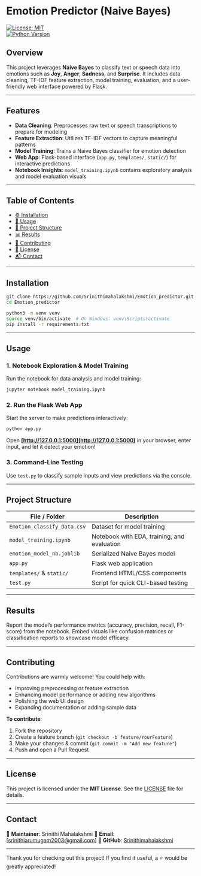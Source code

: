 
#  Emotion Predictor (Naive Bayes)

[![License: MIT](https://img.shields.io/badge/License-MIT-green.svg)](LICENSE)  
[![Python Version](https://img.shields.io/badge/Python-3.x-blue.svg)]()

##  Overview
This project leverages **Naive Bayes** to classify text or speech data into emotions such as **Joy**, **Anger**, **Sadness**, and **Surprise**. It includes data cleaning, TF-IDF feature extraction, model training, evaluation, and a user-friendly web interface powered by Flask.

---

##  Features
-  **Data Cleaning**: Preprocesses raw text or speech transcriptions to prepare for modeling  
-  **Feature Extraction**: Utilizes TF-IDF vectors to capture meaningful patterns  
-  **Model Training**: Trains a Naive Bayes classifier for emotion detection  
-  **Web App**: Flask-based interface (`app.py`, `templates/`, `static/`) for interactive predictions  
-  **Notebook Insights**: `model_training.ipynb` contains exploratory analysis and model evaluation visuals  

---

##  Table of Contents
- [⚙️ Installation](#-installation)  
- [🚀 Usage](#-usage)  
- [📁 Project Structure](#-project-structure)  
- [📊 Results](#-results)  
- [🤝 Contributing](#-contributing)  
- [📜 License](#-license)  
- [📬 Contact](#-contact)  

---

##  Installation

```bash
git clone https://github.com/Srinithimahalakshmi/Emotion_predictor.git
cd Emotion_predictor

python3 -m venv venv
source venv/bin/activate  # On Windows: venv\Scripts\activate
pip install -r requirements.txt
````

---

## Usage

### 1. Notebook Exploration & Model Training

Run the notebook for data analysis and model training:

```bash
jupyter notebook model_training.ipynb
```

### 2. Run the Flask Web App

Start the server to make predictions interactively:

```bash
python app.py
```

Open **[http://127.0.0.1:5000](http://127.0.0.1:5000)** in your browser, enter input, and let it detect your emotion!

### 3. Command-Line Testing

Use `test.py` to classify sample inputs and view predictions via the console.

---

## Project Structure

| File / Folder               | Description                                 |
| --------------------------- | ------------------------------------------- |
| `Emotion_classify_Data.csv` | Dataset for model training                  |
| `model_training.ipynb`      | Notebook with EDA, training, and evaluation |
| `emotion_model_nb.joblib`   | Serialized Naive Bayes model                |
| `app.py`                    | Flask web application                       |
| `templates/` & `static/`    | Frontend HTML/CSS components                |
| `test.py`                   | Script for quick CLI-based testing          |

---

## Results

Report the model’s performance metrics (accuracy, precision, recall, F1-score) from the notebook. Embed visuals like confusion matrices or classification reports to showcase model efficacy.

---

## Contributing

Contributions are warmly welcome! You could help with:

* Improving preprocessing or feature extraction
* Enhancing model performance or adding new algorithms
* Polishing the web UI design
* Expanding documentation or adding sample data

**To contribute**:

1. Fork the repository
2. Create a feature branch (`git checkout -b feature/YourFeature`)
3. Make your changes & commit (`git commit -m "Add new feature"`)
4. Push and open a Pull Request

---

## License

This project is licensed under the **MIT License**. See the [LICENSE](LICENSE) file for details.

---

## Contact

👤 **Maintainer**: Srinithi Mahalakshmi
📧 **Email**: [srinithiarumugam2003@gmail.com]
🔗 **GitHub**: [Srinithimahalakshmi](https://github.com/Srinithimahalakshmi)

---

Thank you for checking out this project! If you find it useful, a ⭐ would be greatly appreciated!
